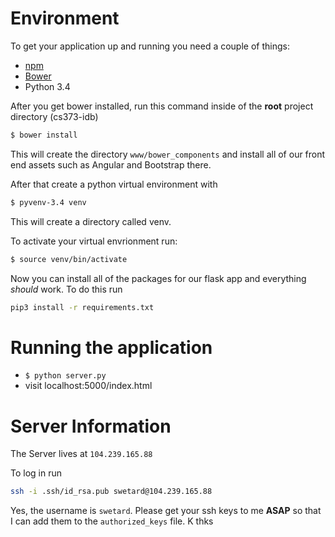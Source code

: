 # Environment
To get your application up and running you need a couple of things:
* [npm](https://www.npmjs.com/)
* [Bower](http://bower.io)
* Python 3.4

After you get bower installed, run this command inside of the **root** project directory (cs373-idb)
```bash
$ bower install
```

This will create the directory `www/bower_components` and install all of our front end assets such as Angular and Bootstrap there.

After that create a python virtual environment with
```bash
$ pyvenv-3.4 venv
```

This will create a directory called venv. 

To activate your virtual envrionment run:
```bash
$ source venv/bin/activate
```

Now you can install all of the packages for our flask app and everything *should* work. To do this run
```bash
pip3 install -r requirements.txt
```

# Running the application
* `$ python server.py`
* visit localhost:5000/index.html

# Server Information
The Server lives at `104.239.165.88`

To log in run
```bash
ssh -i .ssh/id_rsa.pub swetard@104.239.165.88
```
Yes, the username is `swetard`. Please get your ssh keys to me **ASAP** so that I can add them to the `authorized_keys` file. K thks